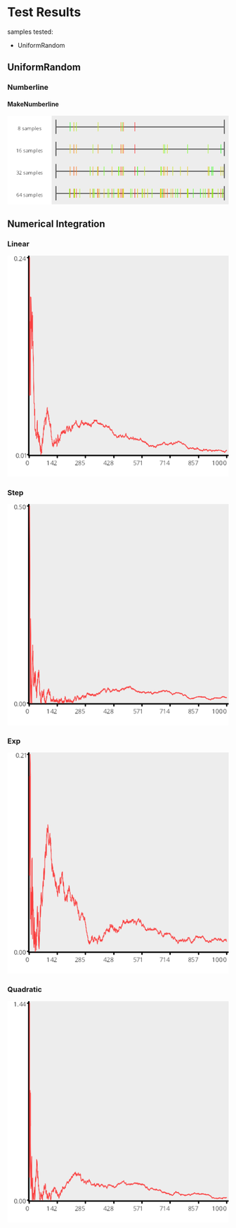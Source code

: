# Test Results
 samples tested:
* UniformRandom
## UniformRandom
### Numberline
#### MakeNumberline
![UniformRandom](../../../samples/_1d/uniform_random/MakeNumberline_UniformRandom.png)  
## Numerical Integration
### Linear
![uniform_random](../../../samples/_1d/uniform_random/Linear.png)  
### Step
![uniform_random](../../../samples/_1d/uniform_random/Step.png)  
### Exp
![uniform_random](../../../samples/_1d/uniform_random/Exp.png)  
### Quadratic
![uniform_random](../../../samples/_1d/uniform_random/Quadratic.png)  
